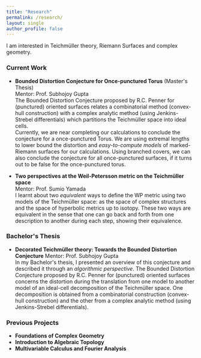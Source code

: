 ```yaml
---
title: "Research"
permalink: /research/
layout: single
author_profile: false
---
```


I am interested in Teichmüller theory, Riemann Surfaces and complex geometry.

### Current Work
- **Bounded Distortion Conjecture for Once-punctured Torus**
  (Master's Thesis) <br>
  Mentor: Prof. Subhojoy Gupta<br>
  The Bounded Distortion Conjecture proposed by R.C. Penner for (punctured) oriented surfaces relates a combinatorial method (convex-hull construction) with a complex analytic method (using Jenkins-Strebel differentials) which partitions the Teichmüller space into ideal cells. <br>
  Currently, we are near completing our calculations to conclude the conjecture for a once-punctured Torus. We are using extremal lengths to lower bound the distortion and *easy-to-compute models* of marked-Riemann surfaces for our calculations. Using branched covers, we can also conclude the conjecture for all once-punctured surfaces, if it turns out to be false for the once-punctured torus.
  
- **Two perspectives at the Weil-Petersson metric on the Teichmüller space**  
  Mentor: Prof. Sumio Yamada<br>
  I learnt about two *equivalent* ways to define the WP metric using two models of the Teichmüller space: as the space of complex structures and the space of hyperbolic metrics up to isotopy. These two ways are equivalent in the sense that one can go back and forth from one description to another during each step, showing their equivalence. 

### Bachelor's Thesis
- **Decorated Teichmüller theory: Towards the Bounded Distortion Conjecture**
  Mentor: Prof. Subhojoy Gupta<br>
  In my Bachelor's thesis, I presented an overview of this conjecture and described it through an *algorithmic perspective*. The Bounded Distortion Conjecture proposed by R.C. Penner for (punctured) oriented surfaces concerns the distortion during the translation from one model to another model of an ideal-cell decomposition of the Teichmüller space. One decomposition is obtained from a combinatorial construction (convex-hull construction) and the other from a complex analytic method (using Jenkins-Strebel differentials). 
  
### Previous Projects
- **Foundations of Complex Geometry**
- **Introduction to Algebraic Topology**
- **Multivariable Calculus and Fourier Analysis**
   
  
